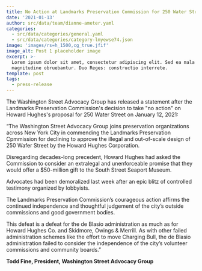 ```yaml
---
title: No Action at Landmarks Preservation Commission for 250 Water Street!
date: '2021-01-13'
author: src/data/team/dianne-ameter.yaml
categories:
  - src/data/categories/general.yaml
  - src/data/categories/category-lmyewse74.json
image: 'images/rs=h_1500,cg_true.jfif'
image_alt: Post 1 placeholder image
excerpt: >-
  Lorem ipsum dolor sit amet, consectetur adipiscing elit. Sed ea mala virtuti
  magnitudine obruebantur. Duo Reges: constructio interrete.
template: post
tags:
  - press-release
---
```

The Washington Street Advocacy Group has released a statement after the Landmarks Preservation Commission's decision to take "no action" on Howard Hughes's proposal for 250 Water Street on January 12, 2021:

“The Washington Street Advocacy Group joins preservation organizations across New York City in commending the Landmarks Preservation Cpmmission for declining to approve the illegal and out-of-scale design of 250 Wafer Street by the Howard Hughes Corporation.

Disregarding decades-long precedent, Howard Hughes had asked the Commission to consider an extralegal and unenforceable promise that they would offer a $50-million gift to the South Street Seaport Museum.

Advocates had been demoralized last week after an epic blitz of controlled testimony organized by lobbyists.

The Landmarks Preservation Commission’s courageous action affirms the continued independence and thoughtful judgement of the city’s outside commissions and good government bodies.

This defeat is a defeat for the de Blasio administration as much as for Howard Hughes Co. and Skidmore, Owings & Merrill. As with other failed administration schemes like the effort to move Charging Bull, the de Blasio administration failed to consider the independence of the city’s volunteer commissions and community boards.”

**Todd Fine, President, Washington Street Advocacy Group**
